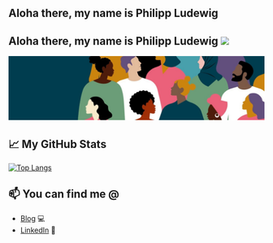 ## Aloha there, my name is Philipp Ludewig 
<h2> Aloha there, my name is Philipp Ludewig <img src="https://i.giphy.com/media/v1.Y2lkPTc5MGI3NjExaTlkaGwxZGh0YzZoOW0zNmhoN2x6eTRrdnJkamtuMWt2N295cHYyNiZlcD12MV9pbnRlcm5hbF9naWZfYnlfaWQmY3Q9cw/mPGo386UYlmFy/giphy.gif" width="50"></h2>

<img src="./images/tw_banner.jpeg" alt="Banner for some colors"/>

## 📈 My GitHub Stats

[![Top Langs](https://github-readme-stats.vercel.app/api/top-langs/?username=diesdasjenes&layout=compact)](https://github.com/diesdasjenes/github-readme-stats)

## 📫 You can find me @
<!-- YOU-CAN-FIND-ME:START -->
- [Blog](https://blog.philippludewig.de) 💻
- [LinkedIn](https://www.linkedin.com/in/philipp-ludewig-8574aa9b/) 💼
<!-- YOU-CAN-FIND-ME:END -->

<!--
**DiesDasJenes/diesdasjenes** is a ✨ _special_ ✨ repository because its `README.md` (this file) appears on your GitHub profile.

Here are some ideas to get you started:

- 🔭 I’m currently working on ...
- 🌱 I’m currently learning ...
- 👯 I’m looking to collaborate on ...
- 🤔 I’m looking for help with ...
- 💬 Ask me about ...
- 📫 How to reach me: ...
- 😄 Pronouns: ...
- ⚡ Fun fact: ...
-->
